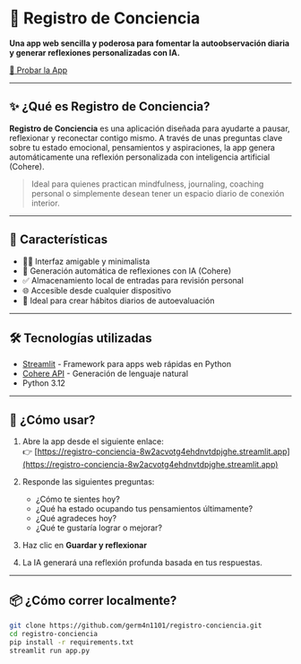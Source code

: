 # 🧘 Registro de Conciencia

**Una app web sencilla y poderosa para fomentar la autoobservación diaria y generar reflexiones personalizadas con IA.**

[🔗 Probar la App](https://registro-conciencia-8w2acvotg4ehdnvtdpjghe.streamlit.app)

---

## ✨ ¿Qué es Registro de Conciencia?

**Registro de Conciencia** es una aplicación diseñada para ayudarte a pausar, reflexionar y reconectar contigo mismo. A través de unas preguntas clave sobre tu estado emocional, pensamientos y aspiraciones, la app genera automáticamente una reflexión personalizada con inteligencia artificial (Cohere).

> Ideal para quienes practican mindfulness, journaling, coaching personal o simplemente desean tener un espacio diario de conexión interior.

---

## 🌟 Características

- 🧘‍♂️ Interfaz amigable y minimalista
- 🤖 Generación automática de reflexiones con IA (Cohere)
- ✅ Almacenamiento local de entradas para revisión personal
- 🌐 Accesible desde cualquier dispositivo
- 📅 Ideal para crear hábitos diarios de autoevaluación

---

## 🛠️ Tecnologías utilizadas

- [Streamlit](https://streamlit.io/) - Framework para apps web rápidas en Python
- [Cohere API](https://cohere.com/) - Generación de lenguaje natural
- Python 3.12

---

## 🚀 ¿Cómo usar?

1. Abre la app desde el siguiente enlace:  
   👉 [https://registro-conciencia-8w2acvotg4ehdnvtdpjghe.streamlit.app](https://registro-conciencia-8w2acvotg4ehdnvtdpjghe.streamlit.app)

2. Responde las siguientes preguntas:
   - ¿Cómo te sientes hoy?
   - ¿Qué ha estado ocupando tus pensamientos últimamente?
   - ¿Qué agradeces hoy?
   - ¿Qué te gustaría lograr o mejorar?

3. Haz clic en **Guardar y reflexionar**
4. La IA generará una reflexión profunda basada en tus respuestas.

---

## 📦 ¿Cómo correr localmente?

```bash
git clone https://github.com/germ4n1101/registro-conciencia.git
cd registro-conciencia
pip install -r requirements.txt
streamlit run app.py
